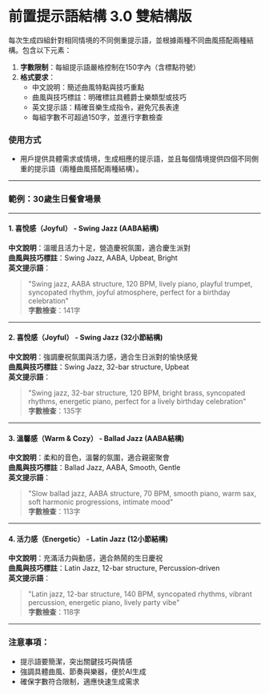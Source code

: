 # 前置提示語結構 3.0 雙結構版

每次生成四組針對相同情境的不同側重提示語，並根據兩種不同曲風搭配兩種結構。包含以下元素：

1. **字數限制**：每組提示語嚴格控制在150字內（含標點符號）
2. **格式要求**：
   - 中文說明：簡述曲風特點與技巧重點
   - 曲風與技巧標註：明確標註具體爵士樂類型或技巧
   - 英文提示語：精確音樂生成指令，避免冗長表達
   - 每組字數不可超過150字，並進行字數檢查

### 使用方式
- 用戶提供具體需求或情境，生成相應的提示語，並且每個情境提供四個不同側重的提示語（兩種曲風搭配兩種結構）。

---

### 範例：30歲生日餐會場景

---

#### 1. 喜悅感（Joyful） - **Swing Jazz (AABA結構)**

**中文說明**：溫暖且活力十足，營造慶祝氛圍，適合慶生派對  
**曲風與技巧標註**：Swing Jazz, AABA, Upbeat, Bright  
**英文提示語**：
> "Swing jazz, AABA structure, 120 BPM, lively piano, playful trumpet, syncopated rhythm, joyful atmosphere, perfect for a birthday celebration"  
**字數檢查**：141字

---

#### 2. 喜悅感（Joyful） - **Swing Jazz (32小節結構)**

**中文說明**：強調慶祝氛圍與活力感，適合生日派對的愉快感覺  
**曲風與技巧標註**：Swing Jazz, 32-bar structure, Upbeat  
**英文提示語**：
> "Swing jazz, 32-bar structure, 120 BPM, bright brass, syncopated rhythms, energetic piano, perfect for a lively birthday celebration"  
**字數檢查**：135字

---

#### 3. 溫馨感（Warm & Cozy） - **Ballad Jazz (AABA結構)**

**中文說明**：柔和的音色，溫馨的氛圍，適合親密聚會  
**曲風與技巧標註**：Ballad Jazz, AABA, Smooth, Gentle  
**英文提示語**：
> "Slow ballad jazz, AABA structure, 70 BPM, smooth piano, warm sax, soft harmonic progressions, intimate mood"  
**字數檢查**：113字

---

#### 4. 活力感（Energetic） - **Latin Jazz (12小節結構)**

**中文說明**：充滿活力與動感，適合熱鬧的生日慶祝  
**曲風與技巧標註**：Latin Jazz, 12-bar structure, Percussion-driven  
**英文提示語**：
> "Latin jazz, 12-bar structure, 140 BPM, syncopated rhythms, vibrant percussion, energetic piano, lively party vibe"  
**字數檢查**：118字

---

### **注意事項**：
- 提示語要簡潔，突出關鍵技巧與情感
- 強調具體曲風、節奏與樂器，便於AI生成
- 確保字數符合限制，適應快速生成需求
